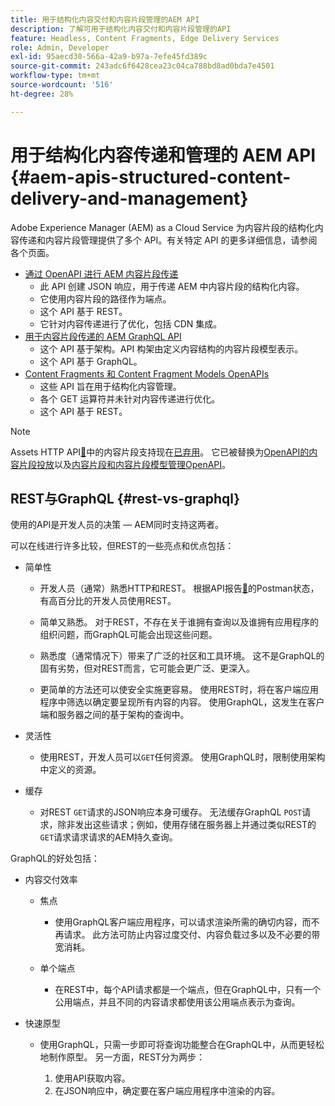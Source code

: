 ```yaml
---
title: 用于结构化内容交付和内容片段管理的AEM API
description: 了解可用于结构化内容交付和内容片段管理的API
feature: Headless, Content Fragments, Edge Delivery Services
role: Admin, Developer
exl-id: 95aecd30-566a-42a9-b97a-7efe45fd389c
source-git-commit: 243adc6f6428cea23c04ca788bd8ad0bda7e4501
workflow-type: tm+mt
source-wordcount: '516'
ht-degree: 28%

---
```


# 用于结构化内容传递和管理的 AEM API {#aem-apis-structured-content-delivery-and-management}

Adobe Experience Manager (AEM) as a Cloud Service 为内容片段的结构化内容传递和内容片段管理提供了多个 API。有关特定 API 的更多详细信息，请参阅各个页面。

* [通过 OpenAPI 进行 AEM 内容片段传递](/help/headless/aem-content-fragment-delivery-with-openapi.md)
   * 此 API 创建 JSON 响应，用于传递 AEM 中内容片段的结构化内容。
   * 它使用内容片段的路径作为端点。
   * 这个 API 基于 REST。
   * 它针对内容传递进行了优化，包括 CDN 集成。
* [用于内容片段传递的 AEM GraphQL API](/help/headless/graphql-api/content-fragments.md)
   * 这个 API 基于架构。API 构架由定义内容结构的内容片段模型表示。
   * 这个 API 基于 GraphQL。
* [Content Fragments 和 Content Fragment Models OpenAPIs](/help/headless/content-fragment-openapis.md)
   * 这些 API 旨在用于结构化内容管理。
   * 各个 GET 运算符并未针对内容传递进行优化。
   * 这个 API 基于 REST。

>[!NOTE]
>
>Assets HTTP API[&#128279;](/help/assets/content-fragments/assets-api-content-fragments.md)中的内容片段支持现在[已弃用](/help/release-notes/deprecated-removed-features.md)。 它已被替换为[OpenAPI的内容片段投放](/help/headless/aem-content-fragment-delivery-with-openapi.md)以及[内容片段和内容片段模型管理OpenAPI](/help/headless/content-fragment-openapis.md)。

## REST与GraphQL {#rest-vs-graphql}

使用的API是开发人员的决策 — AEM同时支持这两者。

可以在线进行许多比较，但REST的一些亮点和优点包括：

* 简单性

   * 开发人员（通常）熟悉HTTP和REST。 根据API报告[&#128279;](https://www.postman.com/state-of-api/)的Postman状态，有高百分比的开发人员使用REST。

   * 简单又熟悉。 对于REST，不存在关于谁拥有查询以及谁拥有应用程序的组织问题，而GraphQL可能会出现这些问题。

   * 熟悉度（通常情况下）带来了广泛的社区和工具环境。 这不是GraphQL的固有劣势，但对REST而言，它可能会更广泛、更深入。

   * 更简单的方法还可以使安全实施更容易。 使用REST时，将在客户端应用程序中筛选以确定要呈现所有内容的内容。 使用GraphQL，这发生在客户端和服务器之间的基于架构的查询中。

* 灵活性

   * 使用REST，开发人员可以`GET`任何资源。 使用GraphQL时，限制使用架构中定义的资源。

* 缓存

   * 对REST `GET`请求的JSON响应本身可缓存。 无法缓存GraphQL `POST`请求，除非发出这些请求；例如，使用存储在服务器上并通过类似REST的`GET`请求请求请求的AEM持久查询。

GraphQL的好处包括：

* 内容交付效率

   * 焦点

      * 使用GraphQL客户端应用程序，可以请求渲染所需的确切内容，而不再请求。 此方法可防止内容过度交付、内容负载过多以及不必要的带宽消耗。

   * 单个端点

      * 在REST中，每个API请求都是一个端点，但在GraphQL中，只有一个公用端点，并且不同的内容请求都使用该公用端点表示为查询。

* 快速原型

   * 使用GraphQL，只需一步即可将查询功能整合在GraphQL中，从而更轻松地制作原型。 另一方面，REST分为两步：

      1. 使用API获取内容。
      2. 在JSON响应中，确定要在客户端应用程序中渲染的内容。

